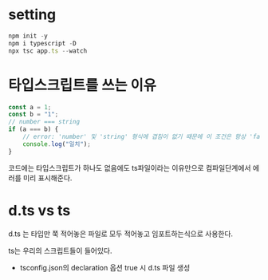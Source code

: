 # setting

```ts
npm init -y
npm i typescript -D
npx tsc app.ts --watch
```

# 타입스크립트를 쓰는 이유

```ts
const a = 1;
const b = "1";
// number === string
if (a === b) {
	// error: 'number' 및 'string' 형식에 겹침이 없기 때문에 이 조건은 항상 'false'을(를) 반환합니다.ts(2367)
	console.log("일치");
}
```

코드에는 타입스크립트가 하나도 없음에도 ts파일이라는 이유만으로 컴파일단계에서 에러를 미리 표시해준다.

# d.ts vs ts

d.ts 는 타입만 쭉 적어놓은 파일로 모두 적어놓고 임포트하는식으로 사용한다.

ts는 우리의 스크립트들이 들어있다.

- tsconfig.json의 declaration 옵션 true 시 d.ts 파일 생성
